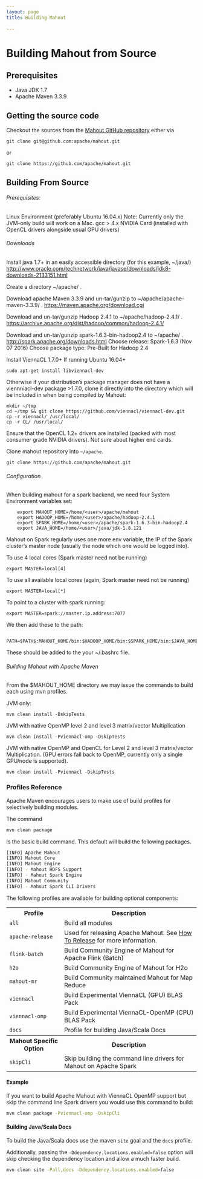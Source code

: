 ```yaml
---
layout: page
title: Building Mahout
   
---
```



# Building Mahout from Source

## Prerequisites

* Java JDK 1.7
* Apache Maven 3.3.9

<a name="getting-code"></a>
## Getting the source code

Checkout the sources from the [Mahout GitHub repository](https://github.com/apache/mahout)
either via
 
    git clone git@github.com:apache/mahout.git
or
 
    git clone https://github.com/apache/mahout.git

## Building From Source

###### Prerequisites:

Linux Environment (preferably Ubuntu 16.04.x) Note: Currently only the JVM-only build will work on a Mac.
gcc > 4.x
NVIDIA Card (installed with OpenCL drivers alongside usual GPU drivers)

###### Downloads

Install java 1.7+ in an easily accessible directory (for this example,  ~/java/)
http://www.oracle.com/technetwork/java/javase/downloads/jdk8-downloads-2133151.html
    
Create a directory ~/apache/ .
    
Download apache Maven 3.3.9 and un-tar/gunzip to ~/apache/apache-maven-3.3.9/ .
https://maven.apache.org/download.cgi
        
Download and un-tar/gunzip Hadoop 2.4.1 to ~/apache/hadoop-2.4.1/ .
https://archive.apache.org/dist/hadoop/common/hadoop-2.4.1/    

Download and un-tar/gunzip spark-1.6.3-bin-hadoop2.4 to  ~/apache/ .
http://spark.apache.org/downloads.html
Choose release: Spark-1.6.3 (Nov 07 2016)
Choose package type: Pre-Built for Hadoop 2.4

Install ViennaCL 1.7.0+
If running Ubuntu 16.04+

```
sudo apt-get install libviennacl-dev
```

Otherwise if your distribution’s package manager does not have a viennniacl-dev package >1.7.0, clone it directly into the directory which will be included in when  being compiled by Mahout:

```
mkdir ~/tmp
cd ~/tmp && git clone https://github.com/viennacl/viennacl-dev.git
cp -r viennacl/ /usr/local/
cp -r CL/ /usr/local/
```

Ensure that the OpenCL 1.2+ drivers are installed (packed with most consumer grade NVIDIA drivers).  Not sure about higher end cards.

Clone mahout repository into `~/apache`.

```
git clone https://github.com/apache/mahout.git
```

###### Configuration

When building mahout for a spark backend, we need four System Environment variables set:
```
    export MAHOUT_HOME=/home/<user>/apache/mahout
    export HADOOP_HOME=/home/<user>/apache/hadoop-2.4.1
    export SPARK_HOME=/home/<user>/apache/spark-1.6.3-bin-hadoop2.4    
    export JAVA_HOME=/home/<user>/java/jdk-1.8.121
```

Mahout on Spark regularly uses one more env variable, the IP of the Spark cluster’s master node (usually the node which one would be logged into).

To use 4 local cores (Spark master need not be running)
```
export MASTER=local[4]
```
To use all available local cores (again, Spark master need not be running)
```
export MASTER=local[*]
```
To point to a cluster with spark running: 
```
export MASTER=spark://master.ip.address:7077
```

We then add these to the path:

```
   PATH=$PATH$:MAHOUT_HOME/bin:$HADOOP_HOME/bin:$SPARK_HOME/bin:$JAVA_HOME/bin
```

These should be added to the your ~/.bashrc file.


###### Building Mahout with Apache Maven

From the  $MAHOUT_HOME directory we may issue the commands to build each using mvn profiles.

JVM only:
```
mvn clean install -DskipTests
```

JVM with native OpenMP level 2 and level 3 matrix/vector Multiplication
```
mvn clean install -Pviennacl-omp -DskipTests
```
JVM with native OpenMP and OpenCL for Level 2 and level 3 matrix/vector Multiplication.  (GPU errors fall back to OpenMP, currently only a single GPU/node is supported).
```
mvn clean install -Pviennacl -DskipTests
```

### Profiles Reference

Apache Maven encourages users to make use of build profiles for selectively building modules.

The command 
```bash
mvn clean package
```

Is the basic build command. This default will build the following packages.

```bash
[INFO] Apache Mahout 
[INFO] Mahout Core 
[INFO] Mahout Engine 
[INFO] - Mahout HDFS Support 
[INFO] - Mahout Spark Engine 
[INFO] Mahout Community 
[INFO] - Mahout Spark CLI Drivers 
```

The following profiles are available for building optional components:
<center>
	<table>
		<tr>
			<th>Profile</th>
			<th colspan="5">Description</th>
		</tr>
		<tr>
			<td><code>all</code></td>
			<td>Build all modules</td>
		<tr>
			<td><code>apache-release</code></td>
			<td>Used for releasing Apache Mahout. See <a href="http://mahout.apache.org/developers/how-to-release">How To Release</a> for more information.</td>
		</tr>
		<tr>
			<td><code>flink-batch</code></td>
			<td>Build Community Engine of Mahout for Apache Flink (Batch)</td>
		</tr>
		<tr>
			<td><code>h2o</code></td>
			<td>Build Community Engine of Mahout for H2o</td>
		</tr>
		<tr>
			<td><code>mahout-mr</code></td>
			<td>Build Community maintained Mahout for Map Reduce</td>
		<tr>
			<td><code>viennacl</code></td>
			<td>Build Experimental ViennaCL (GPU) BLAS Pack</td>
		</tr>
		<tr>
			<td><code>viennacl-omp</code></td>
			<td>Build Experimental ViennaCL-OpenMP (CPU) BLAS Pack</td>
		<tr>
		<tr>
			<td><code>docs</code></td>
			<td>Profile for building Java/Scala Docs</td>
		<tr>
			<th>Mahout Specific Option</th>
			<th>Description</th>
		</tr>
		<tr>
			<td><code>skipCli</code></td>
			<td>Skip building the command line drivers for Mahout on Apache Spark</td>
		</tr>
	</table>
</center>

#### Example

If you want to build Apache Mahout with ViennaCL OpenMP support but skip the command line Spark drivers you would use this 
command to build:

```bash
mvn clean package -Pviennacl-omp -DskipCli
```

#### Building Java/Scala Docs

To build the Java/Scala docs use the maven `site` goal and the `docs` profile. 

Additionally, passing the `-Ddependency.locations.enabled=false` option will skip checking the dependency location and allow a much faster build.
  
```bash
mvn clean site -Pall,docs -Ddependency.locations.enabled=false
```



